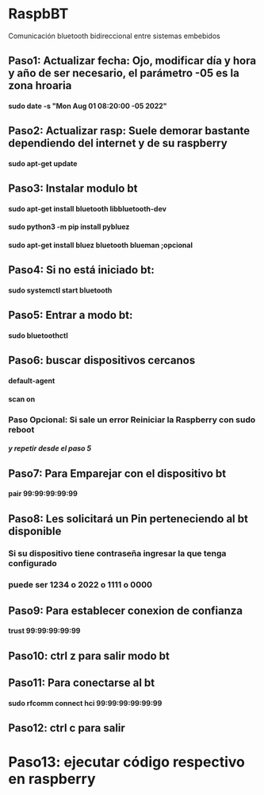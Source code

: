 # RaspbBT
Comunicación bluetooth bidireccional entre sistemas embebidos

## Paso1: Actualizar fecha: Ojo, modificar día y hora y año de ser necesario, el parámetro -05 es la zona hroaria
#### sudo date -s "Mon Aug 01 08:20:00 -05 2022"
## Paso2: Actualizar rasp: Suele demorar bastante dependiendo del internet y de su raspberry
#### sudo apt-get update
## Paso3: Instalar modulo bt
#### sudo apt-get install bluetooth libbluetooth-dev
#### sudo python3 -m pip install pybluez
#### sudo apt-get install bluez bluetooth blueman ;opcional

## Paso4: Si no está iniciado bt:
#### sudo systemctl start bluetooth
## Paso5: Entrar a modo bt:
#### sudo bluetoothctl  
## Paso6: buscar dispositivos cercanos
#### default-agent
#### scan on
### Paso Opcional:  Si sale un error Reiniciar la Raspberry con sudo reboot
##### y repetir desde el paso 5
## Paso7: Para Emparejar con el dispositivo bt
#### pair 99:99:99:99:99
## Paso8: Les solicitará un Pin perteneciendo al bt disponible
### Si su dispositivo tiene contraseña ingresar la que tenga configurado
### puede ser 1234 o 2022 o 1111 o 0000
## Paso9: Para establecer conexion de confianza
#### trust 99:99:99:99:99
## Paso10: ctrl z para salir modo bt
## Paso11: Para conectarse al bt 
#### sudo rfcomm connect hci 99:99:99:99:99:99

## Paso12: ctrl c para salir

# Paso13: ejecutar código respectivo en raspberry
